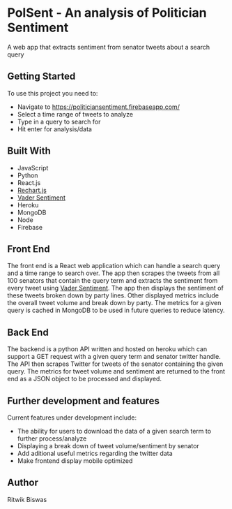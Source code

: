 # PolSent - An analysis of Politician Sentiment 
A web app that extracts sentiment from senator tweets about a search query

## Getting Started
To use this project you need to:
* Navigate to https://politiciansentiment.firebaseapp.com/
* Select a time range of tweets to analyze
* Type in a query to search for 
* Hit enter for analysis/data

## Built With
* JavaScript
* Python
* React.js
* [Rechart.js](http://recharts.org/#/en-US/)
* [Vader Sentiment](https://github.com/cjhutto/vaderSentiment)
* Heroku
* MongoDB
* Node
* Firebase

## Front End
The front end is a React web application which can handle a search query and a time range to search over. The app then scrapes the tweets from all 100 senators that contain the query term and extracts the sentiment from every tweet using [Vader Sentiment](https://github.com/cjhutto/vaderSentiment). The app then displays the sentiment of these tweets broken down by party lines. Other displayed metrics include the overall tweet volume and break down by party. The metrics for a given query is cached in MongoDB to be used in future queries to reduce latency.

## Back End
The backend is a python API written and hosted on heroku which can support a GET request with a given query term and senator twitter handle. The API then scrapes Twitter for tweets of the senator containing the given query. The metrics for tweet volume and sentiment are returned to the front end as a JSON object to be processed and displayed.

## Further development and features
Current features under development include:
* The ability for users to download the data of a given search term to further process/analyze
* Displaying a break down of tweet volume/sentiment by senator 
* Add aditional useful metrics regarding the twitter data
* Make frontend display mobile optimized

## Author
Ritwik Biswas
